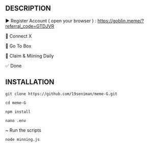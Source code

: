## DESCRIPTION

▶️ Register Account ( open your browser ) : https://goblin.meme/?referral_code=GTDJVR

🔘 Connect X

🔘 Go To Box

🔘 Claim & Miining Daily

✅ Done



## INSTALLATION

```
git clone https://github.com/19seniman/meme-G.git
```
```
cd meme-G
```
```
npm install
```
```
nano .env
```
~ Run the scripts
```
node minning.js
```

